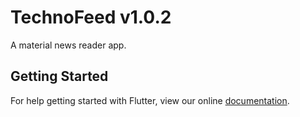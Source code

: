 # TechnoFeed v1.0.2
A material news reader app.
## Getting Started
For help getting started with Flutter, view our online
[documentation](https://flutter.io/).